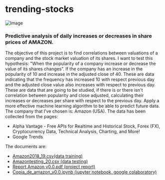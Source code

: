 # trending-stocks
![Image](https://github.com/nazaretserrano/trending-stocks/blob/master/tending.png)

### Predictive analysis of daily increases or decreases in share prices of AMAZON.

The objective of this project is to find correlations between valuations of a company and the stock market valuation of its shares. I want to test this hypothesis: "When the popularity of a company increase or decrease  the value of its shares changes”.
If the company has an increase in the popularity of 10 and increase in the adjusted close of 40. These  are  data indicating that the frequency has increased 10 with respect previous day and the adjusted close value also increases with respect to previous day. These are data that are going to be studied, if there is or there isn't correlation between popularity and close adjusted, calculating their increases or decreases per share with respect to the previous day. Apply a more effective machine learning algorithm to be able to predict future data.     
The company that I’ve chosen is: Amazon (USA). The data has been collected from the pages:
- Alpha Vantage - Free APIs for Realtime and Historical Stock, Forex (FX), Cryptocurrency Data, Technical Analysis, Charting, and More!
- Google Trends

The documents are:
- [Amazon2018_19.csv(data training)](https://github.com/nazaretserrano/trending-stocks/blob/master/Amazon2018_19.csv)
- [Amazontesting_20.csv (data testing)](https://github.com/nazaretserrano/trending-stocks/blob/master/Amazontesting_20.csv) 
- [Report Amazon v0.0.pdf (project report)](https://github.com/nazaretserrano/trending-stocks/Report%20Amazon%20v%200.0.pdf)
- [Copia_de_amazon_v0.0.ipynb (jupyter notebook, google colaboratory)](https://github.com/nazaretserrano/trending-stocks/blob/master/Copia_de_amazon_v0_0.ipynb) 
